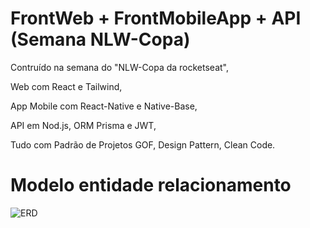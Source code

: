 # FrontWeb + FrontMobileApp + API (Semana NLW-Copa)
Contruído na semana do "NLW-Copa da rocketseat", 

Web com React e Tailwind, 

App Mobile com React-Native e Native-Base, 

API em Nod.js, ORM Prisma e JWT, 

Tudo com Padrão de Projetos GOF, Design Pattern, Clean Code.

#  Modelo entidade relacionamento
![ERD](https://user-images.githubusercontent.com/97246882/200361751-0598eb34-af79-466a-8494-8c78c9d117e5.svg)
